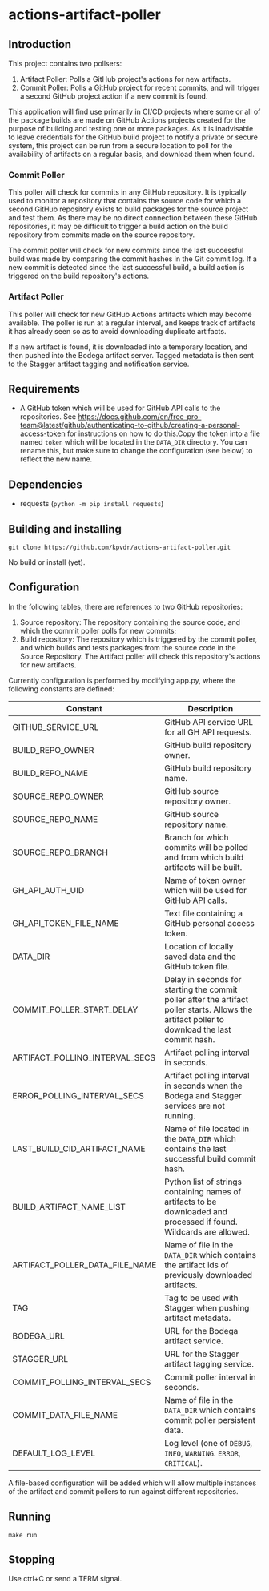 # actions-artifact-poller

## Introduction
This project contains two pollsers:
1. Artifact Poller: Polls a GitHub project's actions for new artifacts.
1. Commit Poller: Polls a GitHub project for recent commits, and will trigger a second GitHub
   project action if a new commit is found.

This application will find use primarily in CI/CD projects where some or all of the package
builds are made on GitHub Actions projects created for the purpose of building and testing
one or more packages. As it is inadvisable to leave credentials for the GitHub build project to
notify a private or secure system, this project can be run from a secure location to poll for
the availability of artifacts on a regular basis, and download them when found.

### Commit Poller
This poller will check for commits in any GitHub repository. It is typically used to monitor a
repository that contains the source code for which a second GitHub repository exists to build
packages for the source project and test them. As there may be no direct connection between these
GitHub repositories, it may be difficult to trigger a build action on the build repository from
commits made on the source repository.

The commit poller will check for new commits since the last successful build was made by
comparing the commit hashes in the Git commit log. If a new commit is detected since the last
successful build, a build action is triggered on the build repository's actions.

### Artifact Poller
This poller will check for new GitHub Actions artifacts which may become available. The poller is
run at a regular interval, and keeps track of artifacts it has already seen so as to avoid
downloading duplicate artifacts.

If a new artifact is found, it is downloaded into a temporary location, and then pushed into the
Bodega artifact server. Tagged metadata is then sent to the Stagger artifact tagging and
notification service.

## Requirements
* A GitHub token which will be used for GitHub API calls to the repositories. See
https://docs.github.com/en/free-pro-team@latest/github/authenticating-to-github/creating-a-personal-access-token
for instructions on how to do this.Copy the token into a file named `token` which will be located
in the `DATA_DIR` directory. You can rename this, but make sure to change the configuration (see below)
to reflect the new name.

## Dependencies
* requests (`python -m pip install requests`)

## Building and installing
```
git clone https://github.com/kpvdr/actions-artifact-poller.git
```
No build or install (yet).

## Configuration
In the following tables, there are references to two GitHub repositories:
1. Source repository: The repository containing the source code, and which the commit poller polls
   for new commits;
2. Build repository: The repository which is triggered by the commit poller, and which builds
   and tests packages from the source code in the Source Repository. The Artifact poller will
   check this repository's actions for new artifacts.

Currently configuration is performed by modifying app.py, where the following constants are
defined:

Constant | Description
---------|------------
GITHUB_SERVICE_URL |  GitHub API service URL for all GH API requests.
BUILD_REPO_OWNER | GitHub build repository owner.
BUILD_REPO_NAME | GitHub build repository name.
SOURCE_REPO_OWNER | GitHub source repository owner.
SOURCE_REPO_NAME | GitHub source repository name.
SOURCE_REPO_BRANCH | Branch for which commits will be polled and from which build artifacts will be built.
GH_API_AUTH_UID | Name of token owner which will be used for GitHub API calls.
GH_API_TOKEN_FILE_NAME | Text file containing a GitHub personal access token.
DATA_DIR | Location of locally saved data and the GitHub token file.
COMMIT_POLLER_START_DELAY | Delay in seconds for starting the commit poller after the artifact poller starts. Allows the artifact poller to download the last commit hash.
ARTIFACT_POLLING_INTERVAL_SECS | Artifact polling interval in seconds.
ERROR_POLLING_INTERVAL_SECS | Artifact polling interval in seconds when the Bodega and Stagger services are not running.
LAST_BUILD_CID_ARTIFACT_NAME | Name of file located in the `DATA_DIR` which contains the last successful build commit hash.
BUILD_ARTIFACT_NAME_LIST | Python list of strings containing names of artifacts to be downloaded and processed if found. Wildcards are allowed.
ARTIFACT_POLLER_DATA_FILE_NAME | Name of file in the `DATA_DIR` which contains the artifact ids of previously downloaded artifacts.
TAG | Tag to be used with Stagger when pushing artifact metadata.
BODEGA_URL | URL for the Bodega artifact service.
STAGGER_URL | URL for the Stagger artifact tagging service.
COMMIT_POLLING_INTERVAL_SECS | Commit poller interval in seconds.
COMMIT_DATA_FILE_NAME | Name of file in the `DATA_DIR` which contains commit poller persistent data.
DEFAULT_LOG_LEVEL | Log level (one of `DEBUG`, `INFO`, `WARNING`. `ERROR`, `CRITICAL`).

A file-based configuration will be added which will allow multiple instances of the artifact and
commit pollers to run against different repositories.

## Running
```
make run
```

## Stopping
Use ctrl+C or send a TERM signal.
